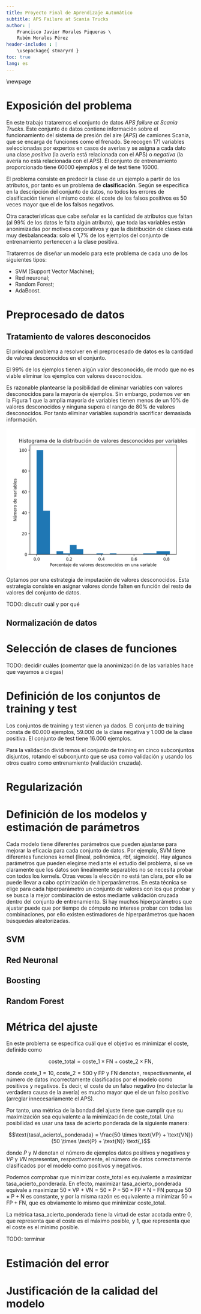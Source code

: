 ```yaml
---
title: Proyecto Final de Aprendizaje Automático
subtitle: APS Failure at Scania Trucks
author: |
    Francisco Javier Morales Piqueras \
    Rubén Morales Pérez
header-includes : |
    \usepackage{ stmaryrd }
toc: true
lang: es
---
```


\newpage

# Exposición del problema

En este trabajo trataremos el conjunto de datos *APS failure at Scania Trucks*. Este conjunto de datos contiene información sobre el funcionamiento del sistema de presión del aire (*APS*) de camiones Scania, que se encarga de funciones como el frenado. Se recogen 171 variables seleccionadas por expertos en casos de averías y se asigna a cada dato una clase *positiva* (la avería está relacionada con el APS) o *negativa* (la avería no está relacionada con el APS). El conjunto de entrenamiento proporcionado tiene 60000 ejemplos y el de test tiene 16000.

El problema consiste en predecir la clase de un ejemplo a partir de los atributos, por tanto es un problema de **clasificación**. Según se especifica en la descripción del conjunto de datos, no todos los errores de clasificación tienen el mismo coste: el coste de los falsos positivos es 50 veces mayor que el de los falsos negativos.

Otra características que cabe señalar es la cantidad de atributos que faltan (al 99% de los datos le falta algún atributo), que toda las variables están anonimizadas por motivos corporativos y que la distribución de clases está muy desbalanceada: solo el 1,7% de los ejemplos del conjunto de entrenamiento pertenecen a la clase positiva.

Trataremos de diseñar un modelo para este problema de cada uno de los siguientes tipos:

* SVM (Support Vector Machine);
* Red neuronal;
* Random Forest;
* AdaBoost.

# Preprocesado de datos

## Tratamiento de valores desconocidos

El principal problema a resolver en el preprocesado de datos es la cantidad de valores desconocidos en el conjunto.

El 99% de los ejemplos tienen algún valor desconocido, de modo que no es viable eliminar los ejemplos con valores desconocidos.

Es razonable plantearse la posibilidad de eliminar variables con valores desconocidos para la mayoría de ejemplos. Sin embargo, podemos ver en la Figura 1 que la amplia mayoría de variables tienen menos de un 10% de valores desconocidos y ninguna supera el rango de 80% de valores desconocidos. Por tanto eliminar variables supondría sacrificar demasiada información.

![](./imgs/histograma_nan.png)

Optamos por una estrategia de imputación de valores desconocidos. Esta estrategia consiste en asignar valores donde falten en función del resto de valores del conjunto de datos.

TODO: discutir cuál y por qué

## Normalización de datos

# Selección de clases de funciones

TODO: decidir cuáles (comentar que la anonimización de las variables hace que vayamos a ciegas)

# Definición de los conjuntos de training y test

Los conjuntos de training y test vienen ya dados. El conjunto de training consta de 60.000 ejemplos, 59.000 de la clase negativa y 1.000 de la clase positiva. El conjunto de test tiene 16.000 ejemplos.

Para la validación dividiremos el conjunto de training en cinco subconjuntos disjuntos, rotando el subconjunto que se usa como validación y usando los otros cuatro como entrenamiento (validación cruzada).

# Regularización

# Definición de los modelos y estimación de parámetros


Cada modelo tiene diferentes parámetros que pueden ajustarse para mejorar la eficacia para cada conjunto de datos. Por ejemplo, SVM tiene diferentes funciones kernel (lineal, polinómica, rbf, sigmoide). Hay algunos parámetros que pueden elegirse mediante el estudio del problema, si se ve claramente que los datos son linealmente separables no se necesita probar con todos los kernels. Otras veces la elección no está tan clara, por ello se puede llevar a cabo optimización de hiperparámetros. En esta técnica se elige para cada hiperparámetro un conjunto de valores con los que probar y se busca la mejor combinación de estos mediante validación cruzada dentro del conjunto de entrenamiento. Si hay muchos hiperparámetros que ajustar puede que por tiempo de cómputo no interese probar con todas las combinaciones, por ello existen estimadores de hiperparámetros que hacen búsquedas aleatorizadas.


## SVM

## Red Neuronal

## Boosting

## Random Forest

# Métrica del ajuste

En este problema se especifica cuál que el objetivo es minimizar el coste, definido como

$$\text{coste\_total} = \text{coste\_1} \times \text{FN} + \text{coste\_2} \times \text{FN} \text{,}$$

donde $\text{coste\_1} = 10$, $\text{coste\_2} = 500$ y $\text{FP}$ y $\text{FN}$ denotan, respectivamente, el número de datos incorrectamente clasificados por el modelo como positivos y negativos. Es decir, el coste de un falso negativo (no detectar la verdadera causa de la avería) es mucho mayor que el de un falso positivo (arreglar innecesariamente el APS).

Por tanto, una métrica de la bondad del ajuste tiene que cumplir que su maximización sea equivalente a la minimización de $\text{coste\_total}$. Una posibilidad es usar una tasa de acierto ponderada de la siguiente manera:

$$\text{tasa\_acierto\_ponderada} = \frac{50 \times \text{VP} + \text{VN}}{50 \times \text{P} + \text{N}} \text{,}$$

donde $P$ y $N$ denotan el número de ejemplos datos positivos y negativos y $VP$ y $VN$ representan, respectivamente, el número de datos correctamente clasificados por el modelo como positivos y negativos.

Podemos comprobar que minimizar $\text{coste\_total}$ es equivalente a maximizar $\text{tasa\_acierto\_ponderada}$. En efecto, maximizar $\text{tasa\_acierto\_ponderada}$ equivale a maximizar $50 \times \text{VP} + \text{VN} = 50 \times \text{P} - 50 \times \text{FP} + \text{N} - \text{FN}$ porque $50 \times \text{P} + \text{N}$ es constante, y por la misma razón es equivalente a minimizar $50 \times \text{FP} + \text{FN}$, que es obviamente lo mismo que minimizar $\text{coste\_total}$.

La métrica $\text{tasa\_acierto\_ponderada}$ tiene la virtud de estar acotada entre 0, que representa que el coste es el máximo posible, y 1, que representa que el coste es el mínimo posible.

TODO: terminar




# Estimación del error

# Justificación de la calidad del modelo

